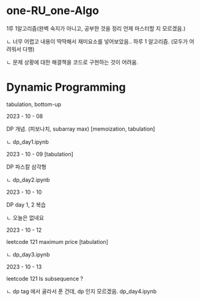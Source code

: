 # one-RU_one-Algo
1루 1알고리즘(완벽 숙지가 아니고, 공부한 것을 정리 언제 마스터할 지 모르겠음.) 

ㄴ 너무 어렵고 내용이 딱딱해서 재미요소를 넣어보았음.. 하루 1 알고리즘. (모두가 어려워서 다행)

ㄴ 문제 상황에 대한 해결책을 코드로 구현하는 것이 어려움.

# Dynamic Programming
  tabulation, bottom-up

2023 - 10 - 08 

DP 개념. (피보나치, subarray max) [memoization, tabulation]

ㄴ dp_day1.ipynb

2023 - 10 - 09 [tabulation]

DP 파스칼 삼각형

ㄴ dp_day2.ipynb

2023 - 10 - 10

DP day 1, 2 복습

ㄴ 오늘은 없네요

2023 - 10 - 12

leetcode 121 maximum price [tabulation]

ㄴ dp_day3.ipynb 

2023 - 10 - 13

leetcode 121 Is subsequence ? 

ㄴ dp tag 에서 골라서 푼 건데, dp 인지 모르겠음. dp_day4.ipynb
